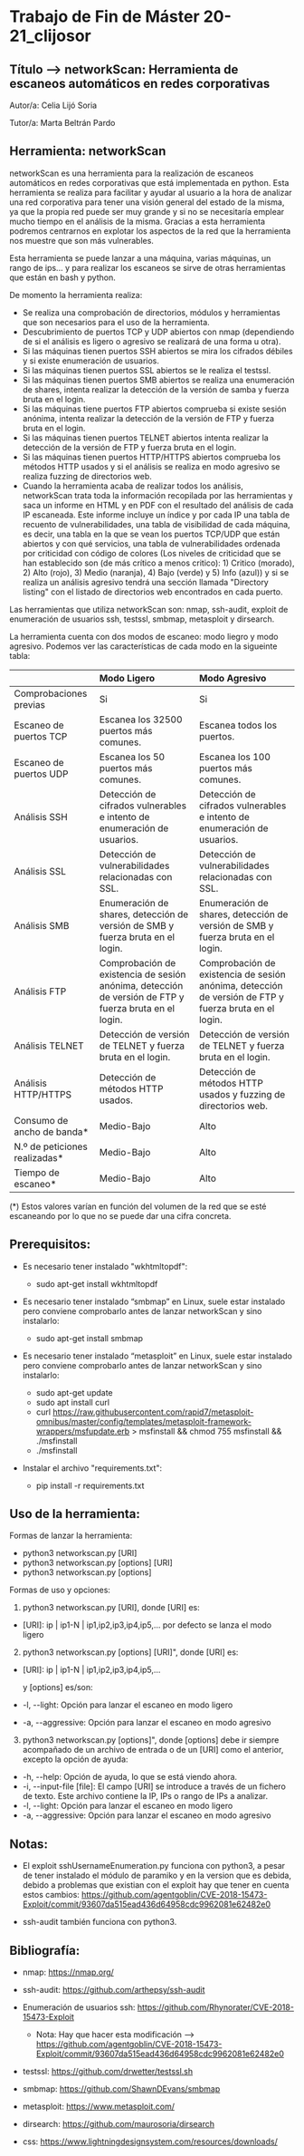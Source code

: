 # Trabajo de Fin de Máster 20-21_clijosor

## Título --> networkScan: Herramienta de escaneos automáticos en redes corporativas

Autor/a: Celia Lijó Soria

Tutor/a: Marta Beltrán Pardo


## Herramienta: networkScan

networkScan es una herramienta para la realización de escaneos automáticos en redes 
corporativas que está implementada en python. Esta herramienta se realiza para facilitar y 
ayudar al usuario a la hora de analizar una red corporativa para tener una visión general del 
estado de la misma, ya que la propia red puede ser muy grande y si no se necesitaría emplear 
mucho tiempo en el análisis de la misma. Gracias a esta herramienta podremos centrarnos en 
explotar los aspectos de la red que la herramienta nos muestre que son más vulnerables.

Esta herramienta se puede lanzar a una máquina, varias máquinas, un rango de ips... y para 
realizar los escaneos se sirve de otras herramientas que están en bash y python.

De momento la herramienta realiza:

  - Se realiza una comprobación de directorios, módulos y herramientas que son necesarios para el uso de la herramienta.
  - Descubrimiento de puertos TCP y UDP abiertos con nmap (dependiendo de si el análisis es ligero o agresivo se  realizará de una forma u otra).
  - Si las máquinas tienen puertos SSH abiertos se mira los cifrados débiles y si existe enumeración de usuarios.
  - Si las máquinas tienen puertos SSL abiertos se le realiza el testssl.
  - Si las máquinas tienen puertos SMB abiertos se realiza una enumeración de shares, intenta realizar la detección de la versión de samba y fuerza bruta en el login.
  - Si las máquinas tiene puertos FTP abiertos comprueba si existe sesión anónima, intenta realizar la detección de la versión de FTP y fuerza bruta en el login.
  - Si las máquinas tienen puertos TELNET abiertos intenta realizar la detección de la versión de FTP y fuerza bruta en el login.
  - Si las máquinas tienen puertos HTTP/HTTPS abiertos comprueba los métodos HTTP usados y si el análisis se realiza en modo agresivo se realiza fuzzing de directorios web.
  - Cuando la herramienta acaba de realizar todos los análisis, networkScan trata toda la información recopilada por las herramientas y saca un informe en HTML y en PDF con el resultado del análisis de cada IP escaneada. Este informe incluye un índice y por cada IP una tabla de recuento de vulnerabilidades, una tabla de visibilidad de cada máquina, es decir, una tabla en la que se vean los puertos TCP/UDP que están abiertos y con qué servicios, una tabla de vulnerabilidades ordenada por criticidad con código de colores (Los niveles de criticidad que se han establecido son (de más crítico a menos critico): 1) Critico (morado), 2) Alto (rojo), 3) Medio (naranja), 4) Bajo (verde) y 5) Info (azul)) y si se realiza un análisis agresivo tendrá una sección llamada "Directory listing" con el listado de directorios web encontrados en cada puerto.

Las herramientas que utiliza networkScan son: nmap, ssh-audit, exploit de 
enumeración de usuarios ssh, testssl, smbmap, metasploit y dirsearch.

La herramienta cuenta con dos modos de escaneo: modo liegro y modo agresivo. Podemos ver las características de cada modo en la sigueinte tabla:

| |Modo Ligero|Modo Agresivo|
|:----|:----|:----|
|Comprobaciones previas|Si|Si|
|Escaneo de puertos TCP|Escanea los 32500 puertos más comunes.|Escanea todos los puertos.|
|Escaneo de puertos UDP|Escanea los 50 puertos más comunes.|Escanea los 100 puertos más comunes.|
|Análisis SSH|Detección de cifrados vulnerables e intento de enumeración de  usuarios.|Detección de cifrados vulnerables e intento de enumeración de  usuarios.|
|Análisis SSL|Detección de vulnerabilidades relacionadas con SSL.|Detección de vulnerabilidades relacionadas con SSL.|
|Análisis SMB|Enumeración de shares, detección de versión de SMB y fuerza bruta en el login.|Enumeración de shares, detección de versión de SMB y fuerza bruta en el login.|
|Análisis FTP|Comprobación de existencia de sesión anónima, detección de versión de FTP y fuerza bruta en el login.|Comprobación de existencia de sesión anónima, detección de versión de FTP y fuerza bruta en el login.|
|Análisis TELNET|Detección de versión de TELNET y fuerza bruta en el login.|Detección de versión de TELNET y fuerza bruta en el login.|
|Análisis HTTP/HTTPS|Detección de métodos HTTP usados.|Detección de métodos HTTP usados y fuzzing de directorios web.|
|Consumo de ancho de banda*|Medio-Bajo|Alto|
|N.º de peticiones realizadas*|Medio-Bajo|Alto|
|Tiempo de escaneo*|Medio-Bajo|Alto|

(*) Estos valores varían en función del volumen de la red que se esté escaneando por lo que no se puede dar una cifra concreta.

## Prerequisitos:

- Es necesario tener instalado "wkhtmltopdf": 
  - sudo apt-get install wkhtmltopdf

- Es necesario  tener instalado “smbmap” en Linux, suele estar instalado pero conviene comprobarlo antes de lanzar networkScan y sino instalarlo: 
  - sudo apt-get install smbmap

- Es necesario tener instalado “metasploit” en Linux, suele estar instalado pero conviene comprobarlo antes de lanzar networkScan y sino instalarlo:
  - sudo apt-get update
  - sudo apt install curl
  - curl https://raw.githubusercontent.com/rapid7/metasploit-omnibus/master/config/templates/metasploit-framework-wrappers/msfupdate.erb > msfinstall && chmod 755 msfinstall && ./msfinstall
  - ./msfinstall

- Instalar el archivo "requirements.txt": 
  - pip install -r requirements.txt

## Uso de la herramienta:

Formas de lanzar la herramienta:

- python3 networkscan.py [URI]
- python3 networkscan.py [options] [URI]
- python3 networkscan.py [options]

Formas de uso y opciones:

1)	python3 networkscan.py [URI], donde [URI] es:

  - [URI]:   ip | ip1-N | ip1,ip2,ip3,ip4,ip5,...   por defecto se lanza el modo ligero

2)	python3 networkscan.py [options] [URI]", donde [URI] es:

  - [URI]:  ip | ip1-N | ip1,ip2,ip3,ip4,ip5,...   

    y [options] es/son:

  - -l, --light:  Opción para lanzar el escaneo en modo ligero
  - -a, --aggressive:  Opción para lanzar el escaneo en modo agresivo

3)	python3 networkscan.py [options]", donde [options] debe ir siempre acompañado de un archivo de entrada o de un [URI] como el anterior, excepto la opción de ayuda:

  - -h, --help:  Opción de ayuda, lo que se está viendo ahora.
  - -i, --input-file [file]:  El campo [URI] se introduce a través de un fichero de texto. Este archivo contiene la IP, IPs o rango de IPs a analizar.
  - -l, --light:  Opción para lanzar el escaneo en modo ligero
  - -a, --aggressive:  Opción para lanzar el escaneo en modo agresivo

   
 ## Notas:
 
  - El exploit sshUsernameEnumeration.py funciona con python3, a pesar de tener instalado el módulo de paramiko y en la version que es debida, debido a problemas que existian con el exploit hay que tener en cuenta estos cambios: https://github.com/agentgoblin/CVE-2018-15473-Exploit/commit/93607da515ead436d64958cdc9962081e62482e0 

  - ssh-audit también funciona con python3.

## Bibliografía:

- nmap: https://nmap.org/

- ssh-audit: https://github.com/arthepsy/ssh-audit

- Enumeración de usuarios ssh: https://github.com/Rhynorater/CVE-2018-15473-Exploit
    - Nota: Hay que hacer esta modificación --> https://github.com/agentgoblin/CVE-2018-15473-Exploit/commit/93607da515ead436d64958cdc9962081e62482e0

- testssl: https://github.com/drwetter/testssl.sh

- smbmap: https://github.com/ShawnDEvans/smbmap

- metasploit: https://www.metasploit.com/

- dirsearch: https://github.com/maurosoria/dirsearch

- css: https://www.lightningdesignsystem.com/resources/downloads/
